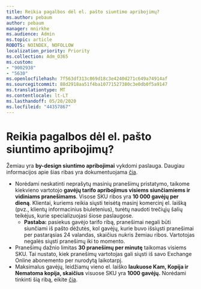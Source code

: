 ```yaml
---
title: Reikia pagalbos dėl el. pašto siuntimo apribojimų?
ms.author: pebaum
author: pebaum
manager: mnirkhe
ms.audience: Admin
ms.topic: article
ROBOTS: NOINDEX, NOFOLLOW
localization_priority: Priority
ms.collection: Adm_O365
ms.custom:
- "9002938"
- "5630"
ms.openlocfilehash: 7f563df313c869d18c3e4240d271c649a74914af
ms.sourcegitcommit: 88d2918aa51f4ba10771527380c3e0db0f5a9147
ms.translationtype: MT
ms.contentlocale: lt-LT
ms.lasthandoff: 05/20/2020
ms.locfileid: "44357867"
---
```

# <a name="need-help-with-email-sending-limits"></a>Reikia pagalbos dėl el. pašto siuntimo apribojimų?

Žemiau yra **by-design siuntimo apribojimai** vykdomi paslauga. Daugiau informacijos apie šias ribas yra dokumentuojama [čia](https://docs.microsoft.com/office365/servicedescriptions/exchange-online-service-description/exchange-online-limits#receiving-and-sending-limits).

- Norėdami neskatinti neprašytų masinių pranešimų pristatymo, taikome kiekvieno vartotojo **gavėjų tarifo apribojimus visiems siunčiamiems ir vidiniams pranešimams**. Visose SKU ribos yra **10 000 gavėjų per dieną**.  Klientai, kuriems reikia siųsti teisėtą masinį komercinį el. laišką (pvz., klientų informacinius biuletenius), turėtų naudoti trečiųjų šalių teikėjus, kurie specializuojasi šiose paslaugose.
    - **Pastaba:** pasiekus gavėjo tarifo ribą, pranešimai negali būti siunčiami iš pašto dėžutės, kol gavėjų, kurie buvo išsiųsti pranešimai per pastarąsias 24 valandas, skaičius nukris žemiau ribos. Vartotojas negalės siųsti pranešimų iki to momento.
- Pranešimų dažnio limitas **30 pranešimų per minutę** taikomas visiems SKU. Tai nustato, kiek pranešimų vartotojas gali siųsti iš savo Exchange Online abonemento per nurodytą laikotarpį.
- Maksimalus gavėjų, leidžiamų vieno el. laiško **laukuose Kam, Kopija ir Nematoma kopija, skaičius** visuose SKU yra **1000 gavėjų.** Norėdami tinkinti šią ribą, eikite [čia](https://techcommunity.microsoft.com/t5/exchange-team-blog/customizable-recipient-limits-in-office-365/ba-p/1183228).
